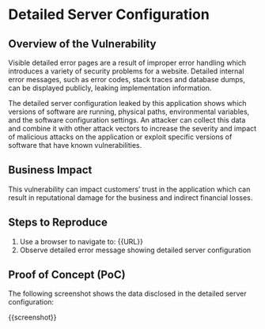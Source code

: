 # Detailed Server Configuration

## Overview of the Vulnerability

Visible detailed error pages are a result of improper error handling which introduces a variety of security problems for a website. Detailed internal error messages, such as error codes, stack traces and database dumps, can be displayed publicly, leaking implementation information.

The detailed server configuration leaked by this application shows which versions of software are running, physical paths, environmental variables, and the software configuration settings. An attacker can collect this data and combine it with other attack vectors to increase the severity and impact of malicious attacks on the application or exploit specific versions of software that have known vulnerabilities.

## Business Impact

This vulnerability can impact customers’ trust in the application which can result in reputational damage for the business and indirect financial losses.

## Steps to Reproduce

1. Use a browser to navigate to: {{URL}}
1. Observe detailed error message showing detailed server configuration

## Proof of Concept (PoC)

The following screenshot shows the data disclosed in the detailed server configuration:

{{screenshot}}
